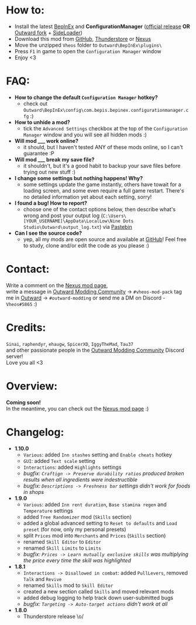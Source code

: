 # How to:
- Install the latest [BepInEx](https://github.com/BepInEx/BepInEx/releases/latest/) and **ConfigurationManager** ([official release](https://github.com/BepInEx/BepInEx.ConfigurationManager/releases/latest) **OR** [Outward fork](https://github.com/Mefino/BepInEx.ConfigurationManager/releases/latest) + [SideLoader](https://github.com/sinai-dev/Outward-SideLoader/releases/latest))
- Download this mod from [GitHub](https://github.com/Vheos777/OutwardMods/releases), [Thunderstore](https://outward.thunderstore.io/package/Vheos/VheosModPack/) or [Nexus](https://www.nexusmods.com/outward/mods/203?tab=files)
- Move the unzipped `Vheos` folder to `Outward\BepInEx\plugins\`
- Press `F1` in game to open the `Configuration Manager` window
- Enjoy <3

# FAQ:
- **How to change the default `Configuration Manager` hotkey?**
    - check out `Outward\BepInEx\config\com.bepis.bepinex.configurationmanager.cfg` :)
- **How to unhide a mod?**
    - tick the `Advanced Settings` checkbox at the top of the `Configuration Manager` window and you will see all hidden mods :)
- **Will mod ___ work online?**
    - it should, but I haven't tested ANY of these mods online, so I can't guarantee :P
- **Will mod ___ break my save file?**
    - it shouldn't, but it's a good habit to backup your save files before trying out new stuff :)
- **I change some settings but nothing happens! Why?**
    - some settings update the game instantly, others have towait for a loading screen, and some even require a full game restart. There's no detailed information yet about each setting, sorry!
- **I found a bug! How to report?**
    - choose one of the contact options below, then describe what's wrong and post your output log (`C:\Users\[YOUR_USERNAME]\AppData\LocalLow\Nine Dots Studio\Outward\output_log.txt`) via [Pastebin](https://pastebin.com/)
- **Can I see the source code?**
    - yep, all my mods are open source and available at [GitHub](https://github.com/Vheos777/OutwardMods)! Feel free to study, clone and/or edit the code as you please :)

# Contact:
Write a comment on the [Nexus mod page](https://www.nexusmods.com/outward/mods/203?tab=posts),  
write a message in [Outward Modding Community](https://discord.gg/zKyfGmy7TR) -> `#vheos-mod-pack`
tag me in [Outward](https://discord.com/invite/outward) -> `#outward-modding`
or send me a DM on Discord - `Vheos#5865` :)

# Credits:
`Sinai`, `raphendyr`, `ehaugw`, `SpicerXD`, `IggyTheMad`, `Tau37`  
and other passionate people in the [Outward Modding Community](https://discord.gg/zKyfGmy7TR) Discord server!  
Love you all <3  

# Overview:
**Coming soon!**  
In the meantime, you can check out the [Nexus mod page](https://www.nexusmods.com/outward/mods/203) :)

# Changelog:
- **1.10.0**
    - `Various`: added `Inn stashes` setting and `Enable cheats` hotkey
    - `GUI`: added `Text scale` setting
    - `Interactions`: added `Highlights` settings
    - *bugfix: `Craftign -> Preserve durability ratios` produced broken results when all ingredients were indestructible*
    - *bugfix: `Descriptions -> Freshness bar` settings didn't work for foods in shops*
- **1.9.0**
    - `Various`: added `Inn rent duration`, `Base stamina regen` and `Temperature` settings
    - added `Tree Randomizer` mod (`Skills` section)
    - added a global advanced setting to `Reset to defaults` and `Load preset` (for now, only my personal presets)
    - split `Prices` mod into `Merchants` and `Prices` (`Skills` section)
    - renamed `Skill Editor` to `Editor`
    - renamed `Skill Limits` to `Limits`
    - *bugfix: `Prices -> Learn mutually exclusive skills` was multiplying the price every time the skill was highlighted*
- **1.8.1**
    - `Interactions -> Disallowed in combat`: added `PullLevers`, removed `Talk` and `Revive`
    - renamed `Skills` mod to `Skill Editor`
    - created a new section called `Skills` and moved relevant mods
    - added debug logging to help track down user-submitted bugs
    - *bugfix: `Targeting -> Auto-target actions` didn't work at all*
- **1.8.0**
    - Thunderstore release \o/